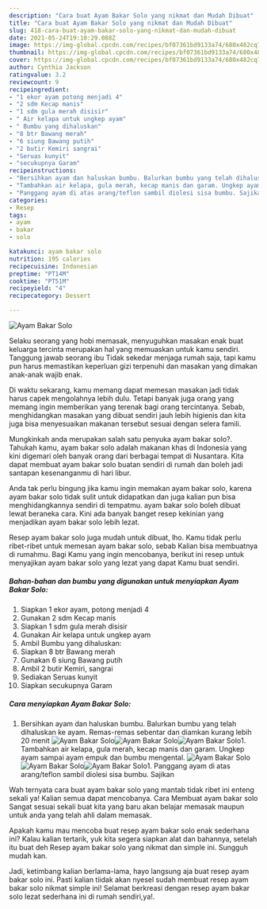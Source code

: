 ```yaml
---
description: "Cara buat Ayam Bakar Solo yang nikmat dan Mudah Dibuat"
title: "Cara buat Ayam Bakar Solo yang nikmat dan Mudah Dibuat"
slug: 418-cara-buat-ayam-bakar-solo-yang-nikmat-dan-mudah-dibuat
date: 2021-05-24T19:10:29.088Z
image: https://img-global.cpcdn.com/recipes/bf07361bd9133a74/680x482cq70/ayam-bakar-solo-foto-resep-utama.jpg
thumbnail: https://img-global.cpcdn.com/recipes/bf07361bd9133a74/680x482cq70/ayam-bakar-solo-foto-resep-utama.jpg
cover: https://img-global.cpcdn.com/recipes/bf07361bd9133a74/680x482cq70/ayam-bakar-solo-foto-resep-utama.jpg
author: Cynthia Jackson
ratingvalue: 3.2
reviewcount: 9
recipeingredient:
- "1 ekor ayam potong menjadi 4"
- "2 sdm Kecap manis"
- "1 sdm gula merah disisir"
- " Air kelapa untuk ungkep ayam"
- " Bumbu yang dihaluskan"
- "8 btr Bawang merah"
- "6 siung Bawang putih"
- "2 butir Kemiri sangrai"
- "Seruas kunyit"
- "secukupnya Garam"
recipeinstructions:
- "Bersihkan ayam dan haluskan bumbu. Balurkan bumbu yang telah dihaluskan ke ayam. Remas-remas sebentar dan diamkan kurang lebih 20 menit"
- "Tambahkan air kelapa, gula merah, kecap manis dan garam. Ungkep ayam sampai ayam empuk dan bumbu mengental."
- "Panggang ayam di atas arang/teflon sambil diolesi sisa bumbu. Sajikan"
categories:
- Resep
tags:
- ayam
- bakar
- solo

katakunci: ayam bakar solo 
nutrition: 195 calories
recipecuisine: Indonesian
preptime: "PT14M"
cooktime: "PT51M"
recipeyield: "4"
recipecategory: Dessert

---
```



![Ayam Bakar Solo](https://img-global.cpcdn.com/recipes/bf07361bd9133a74/680x482cq70/ayam-bakar-solo-foto-resep-utama.jpg)

Selaku seorang yang hobi memasak, menyuguhkan masakan enak buat keluarga tercinta merupakan hal yang memuaskan untuk kamu sendiri. Tanggung jawab seorang ibu Tidak sekedar menjaga rumah saja, tapi kamu pun harus memastikan keperluan gizi terpenuhi dan masakan yang dimakan anak-anak wajib enak.

Di waktu  sekarang, kamu memang dapat memesan masakan jadi tidak harus capek mengolahnya lebih dulu. Tetapi banyak juga orang yang memang ingin memberikan yang terenak bagi orang tercintanya. Sebab, menghidangkan masakan yang dibuat sendiri jauh lebih higienis dan kita juga bisa menyesuaikan makanan tersebut sesuai dengan selera famili. 



Mungkinkah anda merupakan salah satu penyuka ayam bakar solo?. Tahukah kamu, ayam bakar solo adalah makanan khas di Indonesia yang kini digemari oleh banyak orang dari berbagai tempat di Nusantara. Kita dapat membuat ayam bakar solo buatan sendiri di rumah dan boleh jadi santapan kesenanganmu di hari libur.

Anda tak perlu bingung jika kamu ingin memakan ayam bakar solo, karena ayam bakar solo tidak sulit untuk didapatkan dan juga kalian pun bisa menghidangkannya sendiri di tempatmu. ayam bakar solo boleh dibuat lewat beraneka cara. Kini ada banyak banget resep kekinian yang menjadikan ayam bakar solo lebih lezat.

Resep ayam bakar solo juga mudah untuk dibuat, lho. Kamu tidak perlu ribet-ribet untuk memesan ayam bakar solo, sebab Kalian bisa membuatnya di rumahmu. Bagi Kamu yang ingin mencobanya, berikut ini resep untuk menyajikan ayam bakar solo yang lezat yang dapat Kamu buat sendiri.

<!--inarticleads1-->

##### Bahan-bahan dan bumbu yang digunakan untuk menyiapkan Ayam Bakar Solo:

1. Siapkan 1 ekor ayam, potong menjadi 4
1. Gunakan 2 sdm Kecap manis
1. Siapkan 1 sdm gula merah disisir
1. Gunakan  Air kelapa untuk ungkep ayam
1. Ambil  Bumbu yang dihaluskan:
1. Siapkan 8 btr Bawang merah
1. Gunakan 6 siung Bawang putih
1. Ambil 2 butir Kemiri, sangrai
1. Sediakan Seruas kunyit
1. Siapkan secukupnya Garam




<!--inarticleads2-->

##### Cara menyiapkan Ayam Bakar Solo:

1. Bersihkan ayam dan haluskan bumbu. Balurkan bumbu yang telah dihaluskan ke ayam. Remas-remas sebentar dan diamkan kurang lebih 20 menit
<img src="https://img-global.cpcdn.com/steps/6ce6128f8b325226/160x128cq70/ayam-bakar-solo-langkah-memasak-1-foto.jpg" alt="Ayam Bakar Solo"><img src="https://img-global.cpcdn.com/steps/0a7f39f472da75be/160x128cq70/ayam-bakar-solo-langkah-memasak-1-foto.jpg" alt="Ayam Bakar Solo"><img src="https://img-global.cpcdn.com/steps/586a94d9d7f7d81a/160x128cq70/ayam-bakar-solo-langkah-memasak-1-foto.jpg" alt="Ayam Bakar Solo">1. Tambahkan air kelapa, gula merah, kecap manis dan garam. Ungkep ayam sampai ayam empuk dan bumbu mengental.
<img src="https://img-global.cpcdn.com/steps/3dddb05b924ebf93/160x128cq70/ayam-bakar-solo-langkah-memasak-2-foto.jpg" alt="Ayam Bakar Solo"><img src="https://img-global.cpcdn.com/steps/92ae614bd76c6cd2/160x128cq70/ayam-bakar-solo-langkah-memasak-2-foto.jpg" alt="Ayam Bakar Solo"><img src="https://img-global.cpcdn.com/steps/c3ffaf257a0959a7/160x128cq70/ayam-bakar-solo-langkah-memasak-2-foto.jpg" alt="Ayam Bakar Solo">1. Panggang ayam di atas arang/teflon sambil diolesi sisa bumbu. Sajikan




Wah ternyata cara buat ayam bakar solo yang mantab tidak ribet ini enteng sekali ya! Kalian semua dapat mencobanya. Cara Membuat ayam bakar solo Sangat sesuai sekali buat kita yang baru akan belajar memasak maupun untuk anda yang telah ahli dalam memasak.

Apakah kamu mau mencoba buat resep ayam bakar solo enak sederhana ini? Kalau kalian tertarik, yuk kita segera siapkan alat dan bahannya, setelah itu buat deh Resep ayam bakar solo yang nikmat dan simple ini. Sungguh mudah kan. 

Jadi, ketimbang kalian berlama-lama, hayo langsung aja buat resep ayam bakar solo ini. Pasti kalian tiidak akan nyesel sudah membuat resep ayam bakar solo nikmat simple ini! Selamat berkreasi dengan resep ayam bakar solo lezat sederhana ini di rumah sendiri,ya!.

